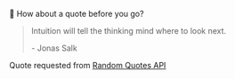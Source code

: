 📣 How about a quote before you go?

> Intuition will tell the thinking mind where to look next.
>
> <p>- Jonas Salk</p>

Quote requested from [Random Quotes API](https://github.com/lukePeavey/quotable)
